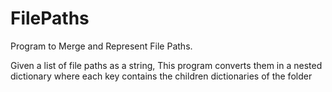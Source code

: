 # FilePaths
Program to Merge and Represent File Paths.

Given a list of file paths as a string, This program converts them in a nested dictionary where each key contains the children dictionaries of the folder
